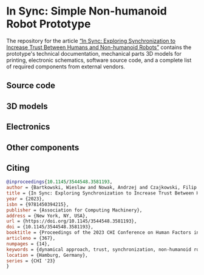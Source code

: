 # In Sync: Simple Non-humanoid Robot Prototype

The repository for the article [“In Sync: Exploring Synchronization to Increase Trust Between Humans and Non-humanoid Robots”](https://dl.acm.org/doi/10.1145/3544548.3581193) contains the prototype's technical documentation, mechanical parts 3D models for printing, electronic schematics, software source code, and a complete list of required components from external vendors.

## Source code

## 3D models 

## Electronics

## Other components

## Citing
```bibtex
@inproceedings{10.1145/3544548.3581193, 
author = {Bartkowski, Wieslaw and Nowak, Andrzej and Czajkowski, Filip Ignacy and Schmidt, Albrecht and M\"{u}ller, Florian}, 
title = {In Sync: Exploring Synchronization to Increase Trust Between Humans and Non-Humanoid Robots}, 
year = {2023}, 
isbn = {9781450394215}, 
publisher = {Association for Computing Machinery}, 
address = {New York, NY, USA}, 
url = {https://doi.org/10.1145/3544548.3581193}, 
doi = {10.1145/3544548.3581193}, 
booktitle = {Proceedings of the 2023 CHI Conference on Human Factors in Computing Systems}, 
articleno = {367}, 
numpages = {14}, 
keywords = {dynamical approach, trust, synchronization, non-humanoid robot, design strategy}, 
location = {Hamburg, Germany}, 
series = {CHI '23} 
}
```